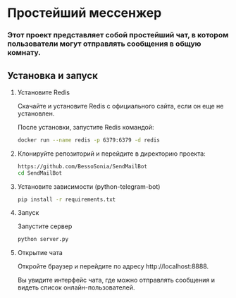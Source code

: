 # Простейший мессенжер

### Этот проект представляет собой простейший чат, в котором пользователи могут отправлять сообщения в общую комнату.

## Установка и запуск

1. Установите Redis

    Скачайте и установите Redis с официального сайта, если он еще не установлен.

    После установки, запустите Redis командой:

    ```bash
    docker run --name redis -p 6379:6379 -d redis
    ```

2. Клонируйте репозиторий и перейдите в директорию проекта:

    ```bash
    https://github.com/BessoSonia/SendMailBot
    cd SendMailBot
    ```

3. Установите зависимости (python-telegram-bot)

    ```bash
    pip install -r requirements.txt
    ```

4. Запуск

    Запустите сервер

    ```bash
    python server.py
    ```

5. Открытие чата

    Откройте браузер и перейдите по адресу http://localhost:8888.
    
    Вы увидите интерфейс чата, где можно отправлять сообщения и видеть список онлайн-пользователей.